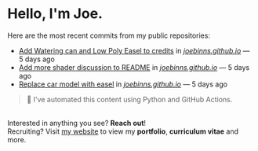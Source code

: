 # Hello, I'm Joe.
Here are the most recent commits from my public repositories:<br>
<!--activity_section_start-->
- [Add Watering can and Low Poly Easel to credits](https://github.com/joebinns/joebinns.github.io/commit/9cafee8338f5da6a24c34ae800f84624f81de35a) in [*joebinns.github.io*](https://github.com/joebinns/joebinns.github.io) — 5 days ago
- [Add more shader discussion to README](https://github.com/joebinns/joebinns.github.io/commit/6d09c3e3fc7ef46ecc733764a677bb9809435959) in [*joebinns.github.io*](https://github.com/joebinns/joebinns.github.io) — 5 days ago
- [Replace car model with easel](https://github.com/joebinns/joebinns.github.io/commit/a9d34af505c9fdb83d3b0521126a7193c2e0915c) in [*joebinns.github.io*](https://github.com/joebinns/joebinns.github.io) — 5 days ago
<!--activity_section_end-->
> 🚀 I've automated this content using Python  and GitHub Actions.

<br>Interested in anything you see? **Reach out**!<br>
Recruiting? Visit [my website](https://joebinns.com/) to view my **portfolio**, **curriculum vitae** and more.
